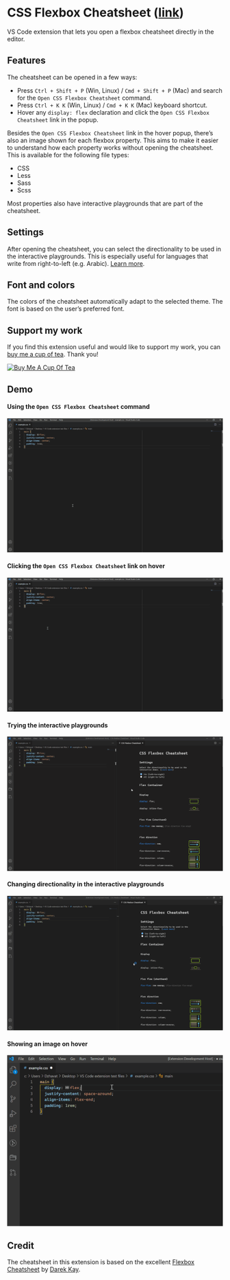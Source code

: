 # CSS Flexbox Cheatsheet ([link](https://marketplace.visualstudio.com/items?itemName=dzhavat.css-flexbox-cheatsheet))

VS Code extension that lets you open a flexbox cheatsheet directly in the editor.

## Features

The cheatsheet can be opened in a few ways:

- Press `Ctrl + Shift + P` (Win, Linux) / `Cmd + Shift + P` (Mac) and search for the `Open CSS Flexbox Cheatsheet` command.
- Press `Ctrl + K K` (Win, Linux) / `Cmd + K K` (Mac) keyboard shortcut.
- Hover any `display: flex` declaration and click the `Open CSS Flexbox Cheatsheet` link in the popup.

Besides the `Open CSS Flexbox Cheatsheet` link in the hover popup, there’s also an image shown for each flexbox property. This aims to make it easier to understand how each property works without opening the cheatsheet. This is available for the following file types:

- CSS
- Less
- Sass
- Scss

Most properties also have interactive playgrounds that are part of the cheatsheet.

## Settings

After opening the cheatsheet, you can select the directionality to be used in the interactive playgrounds. This is especially useful for languages that write from right-to-left (e.g. Arabic). [Learn more](https://developer.mozilla.org/en-US/docs/Web/HTML/Global_attributes/dir).

## Font and colors

The colors of the cheatsheet automatically adapt to the selected theme. The font is based on the user’s preferred font.

## Support my work

If you find this extension useful and would like to support my work, you can [buy me a cup of tea](https://www.buymeacoffee.com/dzhavat). Thank you!

[![Buy Me A Cup Of Tea](https://github.com/dzhavat/css-flexbox-cheatsheet/raw/main/images/buy-me-a-cup-of-tea.png)](https://www.buymeacoffee.com/dzhavat)

## Demo

#### Using the `Open CSS Flexbox Cheatsheet` command

![Demo using "Open CSS Flexbox Cheatsheet" the command](https://github.com/dzhavat/css-flexbox-cheatsheet/raw/main/images/demo/command.gif)

#### Clicking the `Open CSS Flexbox Cheatsheet` link on hover

![Demo opening the cheatsheet by clicking the "Open CSS Flexbox Cheatsheet" command](https://github.com/dzhavat/css-flexbox-cheatsheet/raw/main/images/demo/hover.gif)

#### Trying the interactive playgrounds

![Trying the interactive playgrounds](https://github.com/dzhavat/css-flexbox-cheatsheet/raw/main/images/demo/interactive-playgrounds.gif)

#### Changing directionality in the interactive playgrounds

![Demo changing directionality](https://github.com/dzhavat/css-flexbox-cheatsheet/raw/main/images/demo/changing-directionality.gif)

#### Showing an image on hover

![Demo showing an image on hover](https://github.com/dzhavat/css-flexbox-cheatsheet/raw/main/images/demo/hover-image.gif)

## Credit

The cheatsheet in this extension is based on the excellent [Flexbox Cheatsheet](https://darekkay.com/dev/flexbox-cheatsheet.html) by [Darek Kay](https://darekkay.com/).
